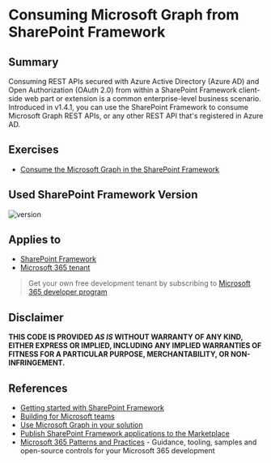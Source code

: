 # Consuming Microsoft Graph from SharePoint Framework

## Summary

Consuming REST APIs secured with Azure Active Directory (Azure AD) and Open Authorization (OAuth 2.0) from within a SharePoint Framework client-side web part or extension is a common enterprise-level business scenario. Introduced in v1.4.1, you can use the SharePoint Framework to consume Microsoft Graph REST APIs, or any other REST API that's registered in Azure AD.

## Exercises

* [Consume the Microsoft Graph in the SharePoint Framework](https://learn.microsoft.com/et-ee/sharepoint/dev/spfx/use-aad-tutorial)

## Used SharePoint Framework Version

![version](https://img.shields.io/badge/version-1.15-green.svg)

## Applies to

- [SharePoint Framework](https://aka.ms/spfx)
- [Microsoft 365 tenant](https://docs.microsoft.com/en-us/sharepoint/dev/spfx/set-up-your-developer-tenant)

> Get your own free development tenant by subscribing to [Microsoft 365 developer program](http://aka.ms/o365devprogram)

## Disclaimer

**THIS CODE IS PROVIDED _AS IS_ WITHOUT WARRANTY OF ANY KIND, EITHER EXPRESS OR IMPLIED, INCLUDING ANY IMPLIED WARRANTIES OF FITNESS FOR A PARTICULAR PURPOSE, MERCHANTABILITY, OR NON-INFRINGEMENT.**

## References

- [Getting started with SharePoint Framework](https://docs.microsoft.com/en-us/sharepoint/dev/spfx/set-up-your-developer-tenant)
- [Building for Microsoft teams](https://docs.microsoft.com/en-us/sharepoint/dev/spfx/build-for-teams-overview)
- [Use Microsoft Graph in your solution](https://docs.microsoft.com/en-us/sharepoint/dev/spfx/web-parts/get-started/using-microsoft-graph-apis)
- [Publish SharePoint Framework applications to the Marketplace](https://docs.microsoft.com/en-us/sharepoint/dev/spfx/publish-to-marketplace-overview)
- [Microsoft 365 Patterns and Practices](https://aka.ms/m365pnp) - Guidance, tooling, samples and open-source controls for your Microsoft 365 development